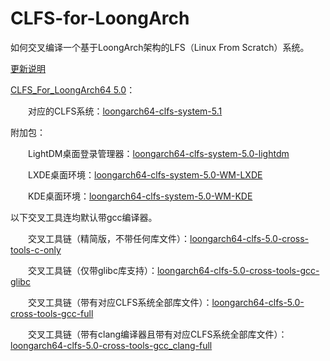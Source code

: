 # CLFS-for-LoongArch
如何交叉编译一个基于LoongArch架构的LFS（Linux From Scratch）系统。

[更新说明](https://github.com/sunhaiyong1978/CLFS-for-LoongArch/blob/main/ChangeLog.md)


[CLFS_For_LoongArch64 5.0](https://github.com/sunhaiyong1978/CLFS-for-LoongArch/blob/main/CLFS_For_LoongArch64.md)：

　　对应的CLFS系统：[loongarch64-clfs-system-5.1](https://github.com/sunhaiyong1978/CLFS-for-LoongArch/releases/download/5.0/loongarch64-clfs-system-5.1.tar.bz2)

附加包：

　　LightDM桌面登录管理器：[loongarch64-clfs-system-5.0-lightdm](https://github.com/sunhaiyong1978/CLFS-for-LoongArch/releases/download/5.0/loongarch64-clfs-system-5.0-lightdm.tar.bz2)

　　LXDE桌面环境：[loongarch64-clfs-system-5.0-WM-LXDE](https://github.com/sunhaiyong1978/CLFS-for-LoongArch/releases/download/5.0/loongarch64-clfs-system-5.0-WM-LXDE.tar.bz2)

　　KDE桌面环境：[loongarch64-clfs-system-5.0-WM-KDE](https://github.com/sunhaiyong1978/CLFS-for-LoongArch/releases/download/5.0/loongarch64-clfs-system-5.1-WM-KDE.tar.bz2)



以下交叉工具连均默认带gcc编译器。

　　交叉工具链（精简版，不带任何库文件）：[loongarch64-clfs-5.0-cross-tools-c-only](https://github.com/sunhaiyong1978/CLFS-for-LoongArch/releases/download/5.0/loongarch64-clfs-5.0-cross-tools-c-only.tar.xz)
  
　　交叉工具链（仅带glibc库支持）：[loongarch64-clfs-5.0-cross-tools-gcc-glibc](https://github.com/sunhaiyong1978/CLFS-for-LoongArch/releases/download/5.0/loongarch64-clfs-5.0-cross-tools-gcc-glibc.tar.xz)
  
　　交叉工具链（带有对应CLFS系统全部库文件）：[loongarch64-clfs-5.0-cross-tools-gcc-full](https://github.com/sunhaiyong1978/CLFS-for-LoongArch/releases/download/5.0/loongarch64-clfs-5.0-cross-tools-gcc-full.tar.xz)
  
　　交叉工具链（带有clang编译器且带有对应CLFS系统全部库文件）：[loongarch64-clfs-5.0-cross-tools-gcc_clang-full](https://github.com/sunhaiyong1978/CLFS-for-LoongArch/releases/download/5.0/loongarch64-clfs-5.0-cross-tools-gcc_and_clang-full.tar.xz)
